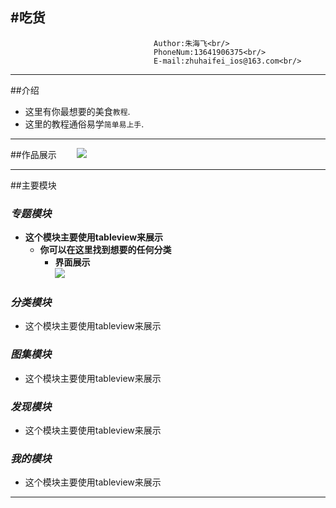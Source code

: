 #吃货
-------------------------------  
                                    Author:朱海飞<br/>
                                    PhoneNum:13641906375<br/>
                                    E-mail:zhuhaifei_ios@163.com<br/>

***************************************************************
##介绍
* 这里有你最想要的美食`教程`. <br/>
* 这里的教程通俗易学`简单易上手`.  <br/>

***************************************************************


##作品展示　　
![](https://github.com/SummerHF/chihuo/raw/master/gif/chihuo.gif)
***************************************************************
##主要模块
### *专题模块*
* **这个模块主要使用tableview来展示** <br/>
  * **你可以在这里找到想要的任何分类** <br/>
    * **界面展示**  
![](https://github.com/SummerHF/chihuo/raw/master/gif-show/specialList.gif)   

### *分类模块*
* 这个模块主要使用tableview来展示

### *图集模块*
* 这个模块主要使用tableview来展示

### *发现模块*
* 这个模块主要使用tableview来展示

### *我的模块*
* 这个模块主要使用tableview来展示

***************************************************************

